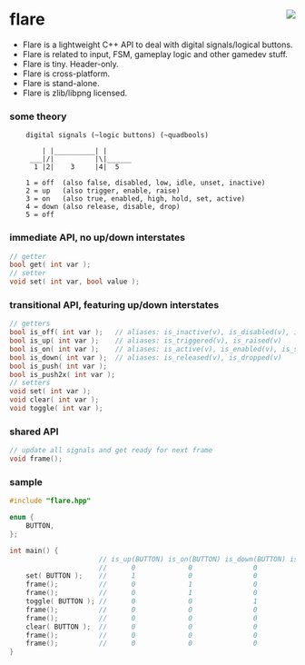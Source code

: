 flare <a href="https://travis-ci.org/r-lyeh/flare"><img src="https://api.travis-ci.org/r-lyeh/flare.svg?branch=master" align="right" /></a>
=====

- Flare is a lightweight C++ API to deal with digital signals/logical buttons.
- Flare is related to input, FSM, gameplay logic and other gamedev stuff.
- Flare is tiny. Header-only.
- Flare is cross-platform.
- Flare is stand-alone.
- Flare is zlib/libpng licensed.

### some theory
```
    digital signals (~logic buttons) (~quadbools)

        | |__________| |
     ___|/|          |\|______
      1 |2|    3     |4|  5

    1 = off  (also false, disabled, low, idle, unset, inactive)
    2 = up   (also trigger, enable, raise)
    3 = on   (also true, enabled, high, hold, set, active)
    4 = down (also release, disable, drop)
    5 = off
```

### immediate API, no up/down interstates
```c++
// getter
bool get( int var );
// setter
void set( int var, bool value );
```

### transitional API, featuring up/down interstates
```c++
// getters
bool is_off( int var );   // aliases: is_inactive(v), is_disabled(v), is_unset(v) 
bool is_up( int var );    // aliases: is_triggered(v), is_raised(v)
bool is_on( int var );    // aliases: is_active(v), is_enabled(v), is_set(v) 
bool is_down( int var );  // aliases: is_released(v), is_dropped(v)
bool is_push( int var );
bool is_push2x( int var );
// setters
void set( int var );
void clear( int var );
void toggle( int var );
```

### shared API
```c++
// update all signals and get ready for next frame
void frame();
```

### sample
```c++
#include "flare.hpp"

enum {
    BUTTON,
};

int main() {
                      // is_up(BUTTON) is_on(BUTTON) is_down(BUTTON) is_off(BUTTON) 
                      //      0             0               0              1        
    set( BUTTON );    //      1             0               0              0        
    frame();          //      0             1               0              0        
    frame();          //      0             1               0              0        
    toggle( BUTTON ); //      0             0               1              0        
    frame();          //      0             0               0              1        
    frame();          //      0             0               0              1        
    clear( BUTTON );  //      0             0               0              1        
    frame();          //      0             0               0              1        
    frame();          //      0             0               0              1        
}
```

